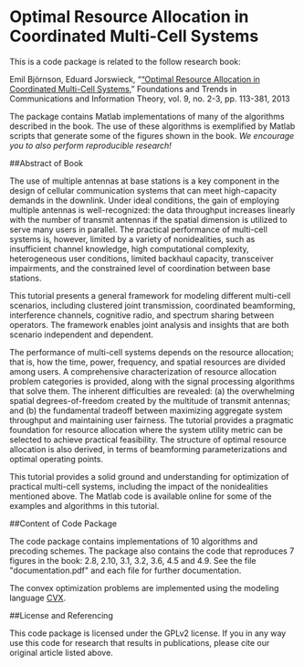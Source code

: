 Optimal Resource Allocation in Coordinated Multi-Cell Systems
==================

This is a code package is related to the follow research book:

Emil Björnson, Eduard Jorswieck, “[“Optimal Resource Allocation in Coordinated Multi-Cell Systems](http://kth.diva-portal.org/smash/get/diva2:608533/FULLTEXT01),” Foundations and Trends in Communications and Information Theory, vol. 9, no. 2-3, pp. 113-381, 2013

The package contains Matlab implementations of many of the algorithms described in the book. The use of these algorithms is exemplified by Matlab scripts that generate some of the figures shown in the book. *We encourage you to also perform reproducible research!*

##Abstract of Book

The use of multiple antennas at base stations is a key component in the design of cellular communication systems that can meet high-capacity demands in the downlink. Under ideal conditions, the gain of employing multiple antennas is well-recognized: the data throughput increases linearly with the number of transmit antennas if the spatial dimension is utilized to serve
many users in parallel. The practical performance of multi-cell systems is, however, limited by a variety of nonidealities, such as insufficient channel knowledge, high computational complexity, heterogeneous user conditions, limited backhaul capacity, transceiver impairments, and the constrained level of coordination between base stations.

This tutorial presents a general framework for modeling different multi-cell scenarios, including clustered joint transmission, coordinated beamforming, interference channels, cognitive radio, and spectrum sharing between operators. The framework enables joint analysis and insights that are both scenario independent and dependent.

The performance of multi-cell systems depends on the resource allocation; that is, how the time, power, frequency, and spatial resources are divided among users. A comprehensive characterization of resource allocation problem categories is provided, along with the signal processing algorithms that solve them. The inherent difficulties are revealed: (a) the overwhelming spatial degrees-of-freedom created by the multitude of transmit antennas; and (b) the fundamental tradeoff between maximizing aggregate system throughput and maintaining user fairness. The tutorial provides a pragmatic foundation for resource allocation where the system utility metric can be selected to achieve practical feasibility. The structure of optimal resource allocation is also derived, in terms of beamforming parameterizations and optimal operating points.

This tutorial provides a solid ground and understanding for optimization of practical multi-cell systems, including the impact of the nonidealities mentioned above. The Matlab code is available online for some of the examples and algorithms in this tutorial.


##Content of Code Package

The code package contains implementations of 10 algorithms and precoding schemes. The package also contains the code that reproduces 7 figures in the book: 2.8, 2.10, 3.1, 3.2, 3.6, 4.5 and 4.9. See the file "documentation.pdf" and each file for further documentation. 

The convex optimization problems are implemented using the modeling language [CVX](http://cvxr.com/cvx/).


##License and Referencing

This code package is licensed under the GPLv2 license. If you in any way use this code for research that results in publications, please cite our original article listed above.
